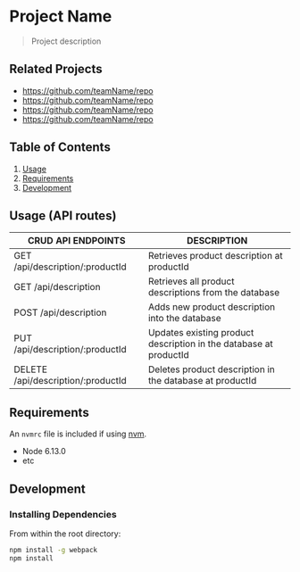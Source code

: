 # Project Name

> Project description

## Related Projects

  - https://github.com/teamName/repo
  - https://github.com/teamName/repo
  - https://github.com/teamName/repo
  - https://github.com/teamName/repo

## Table of Contents

1. [Usage](#Usage)
1. [Requirements](#requirements)
1. [Development](#development)

## Usage (API routes)

|CRUD API ENDPOINTS                      | DESCRIPTION                                                      |
|----------------------------------------|------------------------------------------------------------------
|GET      /api/description/:productId    | Retrieves product description at productId                       |
|GET      /api/description               | Retrieves all product descriptions from the database             |
|POST     /api/description               | Adds new product description into the database                   |
|PUT      /api/description/:productId    | Updates existing product description in the database at productId|
|DELETE   /api/description/:productId    | Deletes product description in the database at productId         |

## Requirements

An `nvmrc` file is included if using [nvm](https://github.com/creationix/nvm).

- Node 6.13.0
- etc

## Development

### Installing Dependencies

From within the root directory:

```sh
npm install -g webpack
npm install
```